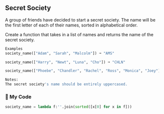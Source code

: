 ## Secret Society

A group of friends have decided to start a secret society. The name will be the first letter of each of their names, sorted in alphabetical order.

Create a function that takes in a list of names and returns the name of the secret society.
```python
Examples
society_name(["Adam", "Sarah", "Malcolm"]) ➞ "AMS"

society_name(["Harry", "Newt", "Luna", "Cho"]) ➞ "CHLN"

society_name(["Phoebe", "Chandler", "Rachel", "Ross", "Monica", "Joey"]) ➞ "CJMPRR"

Notes:
The secret society's name should be entirely uppercased.
```
### :snake: My Code
```python
society_name = lambda f:''.join(sorted([x[0] for x in f]))
```
